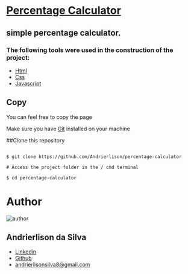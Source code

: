 # [Percentage Calculator](https://andrierlison.github.io/percentage-calculator/)
## simple percentage calculator.

### The following tools were used in the construction of the project:

- [Html](https://developer.mozilla.org/pt-BR/docs/Web/HTML)
- [Css](https://developer.mozilla.org/pt-BR/docs/Web/CSS)
- [Javascript](https://developer.mozilla.org/pt-BR/docs/Aprender/JavaScript)

## Copy

You can feel free to copy the page

Make sure you have [Git](https://git-scm.com) installed on your machine 

##Clone this repository

```

$ git clone https://github.com/Andrierlison/percentage-calculator

# Access the project folder in the / cmd terminal

$ cd percentage-calculator

```
# Author
![author](https://avatars1.githubusercontent.com/u/58059077?s=460&u=fe7710f54c3de191e906a30fd79877cecd312e9b&v=4)

## Andrierlison da Silva

- [Linkedin](https://www.linkedin.com/in/andrierlison-da-silva-916775190/)
- [Github](https://github.com/Andrierlison)
- [andrierlisonsilva8@gmail.com](mailto:andrierlisonsilva8@gmail.com)
